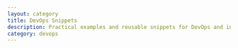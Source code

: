```yaml
---
layout: category
title: DevOps Snippets
description: Practical examples and reusable snippets for DevOps and infrastructure tasks
category: devops
---
```

